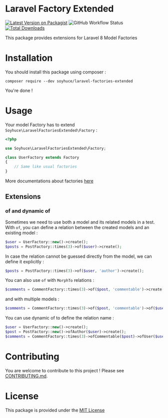 # Laravel Factory Extended 

[![Latest Version on Packagist](https://img.shields.io/packagist/v/soyhuce/laravel-factories-extended.svg?style=flat-square)](https://packagist.org/packages/soyhuce/laravel-factories-extended)
![GitHub Workflow Status](https://img.shields.io/github/workflow/status/soyhuce/laravel-factories-extended/run-tests?label=tests)
[![Total Downloads](https://img.shields.io/packagist/dt/soyhuce/laravel-factories-extended.svg?style=flat-square)](https://packagist.org/packages/soyhuce/laravel-factories-extended)

This package provides extensions for Laravel 8 Model Factories

# Installation

You should install this package using composer :

```shell script
composer require --dev soyhuce/laravel-factories-extended
``` 

You're done !

# Usage 

Your model Factory has to extend `Soyhuce\LaravelFactoriesExtended\Factory` :

```php
<?php

use Soyhuce\LaravelFactoriesExtended\Factory;

class UserFactory extends Factory
{
    // Same like usual factories
}
```

More documentations about factories [here](https://laravel.com/docs/8.x/database-testing#creating-factories)

## Extensions

### of and dynamic of

Sometimes we need to use both a model and its related models in a test. With `of`, you can define a relation between the created models and an existing model :
```php
$user = UserFactory::new()->create();
$posts = PostFactory::times(3)->of($user)->create();
```

In case the relation cannot be guessed directly from the model, we can define it explicitly :
```php
$posts = PostFactory::times(3)->of($user, 'author')->create();
```

You can also use `of` with `MorphTo` relations : 
```php
$comments = CommentFactory::times(3)->of($post, 'commentable')->create();
```

and with multiple models :
```php
$comments = CommentFactory::times(3)->of($post, 'commentable')->of($user, 'user')->create();
```

You can use dynamic of to define the relation name :
```php
$user = UserFactory::new()->create();
$post = PostFactory::new()->ofAuthor($user)->create();
$comments = CommentFactory::times(3)->ofCommentable($post)->ofUser($user)->create();
```

# Contributing

You are welcome to contribute to this project ! Please see [CONTRIBUTING.md](CONTRIBUTING.md).

# License

This package is provided under the [MIT License](LICENSE.md)
